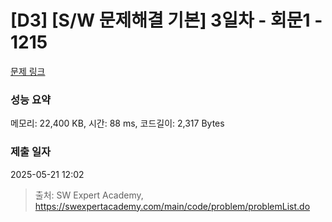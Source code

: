 # [D3] [S/W 문제해결 기본] 3일차 - 회문1 - 1215 

[문제 링크](https://swexpertacademy.com/main/code/problem/problemDetail.do?contestProbId=AV14QpAaAAwCFAYi) 

### 성능 요약

메모리: 22,400 KB, 시간: 88 ms, 코드길이: 2,317 Bytes

### 제출 일자

2025-05-21 12:02



> 출처: SW Expert Academy, https://swexpertacademy.com/main/code/problem/problemList.do